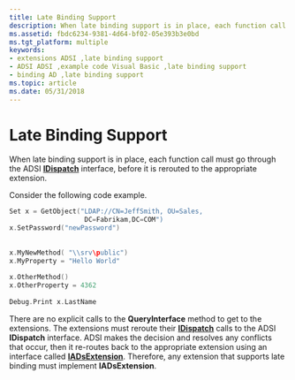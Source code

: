 ```yaml
---
title: Late Binding Support
description: When late binding support is in place, each function call must go through the ADSI IDispatch interface, before it is rerouted to the appropriate extension.
ms.assetid: fbdc6234-9381-4d64-bf02-05e393b3e0bd
ms.tgt_platform: multiple
keywords:
- extensions ADSI ,late binding support
- ADSI ADSI ,example code Visual Basic ,late binding support
- binding AD ,late binding support
ms.topic: article
ms.date: 05/31/2018
---
```


# Late Binding Support

When late binding support is in place, each function call must go through the ADSI [**IDispatch**](https://msdn.microsoft.com/library/ms221608(v=VS.71).aspx) interface, before it is rerouted to the appropriate extension.

Consider the following code example.


```C++
Set x = GetObject("LDAP://CN=JeffSmith, OU=Sales, 
                   DC=Fabrikam,DC=COM")
x.SetPassword("newPassword")
 
 
x.MyNewMethod( "\\srv\public")
x.MyProperty = "Hello World"
 
x.OtherMethod()
x.OtherProperty = 4362
 
Debug.Print x.LastName
```



There are no explicit calls to the **QueryInterface** method to get to the extensions. The extensions must reroute their [**IDispatch**](https://msdn.microsoft.com/library/ms221608(v=VS.71).aspx) calls to the ADSI **IDispatch** interface. ADSI makes the decision and resolves any conflicts that occur, then it re-routes back to the appropriate extension using an interface called [**IADsExtension**](/windows/desktop/api/Iads/nn-iads-iadsextension). Therefore, any extension that supports late binding must implement **IADsExtension**.

 

 




